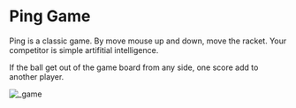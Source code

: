 # Ping Game
Ping is a classic game.
By move mouse up and down, move the racket.
Your competitor is simple artifitial intelligence.

If the ball get out of the game board from any side, one score add to another player.

![_game](https://user-images.githubusercontent.com/43343453/213649459-cc0e1a73-2122-41ae-a9be-14a7a0b917d1.png)
